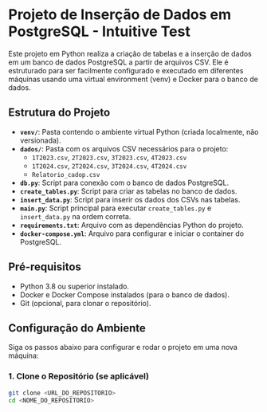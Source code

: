 # Projeto de Inserção de Dados em PostgreSQL - Intuitive Test

Este projeto em Python realiza a criação de tabelas e a inserção de dados em um banco de dados PostgreSQL a partir de arquivos CSV. Ele é estruturado para ser facilmente configurado e executado em diferentes máquinas usando uma virtual environment (venv) e Docker para o banco de dados.

## Estrutura do Projeto

- **`venv/`**: Pasta contendo o ambiente virtual Python (criada localmente, não versionada).
- **`dados/`**: Pasta com os arquivos CSV necessários para o projeto:
  - `1T2023.csv`, `2T2023.csv`, `3T2023.csv`, `4T2023.csv`
  - `1T2024.csv`, `2T2024.csv`, `3T2024.csv`, `4T2024.csv`
  - `Relatorio_cadop.csv`
- **`db.py`**: Script para conexão com o banco de dados PostgreSQL.
- **`create_tables.py`**: Script para criar as tabelas no banco de dados.
- **`insert_data.py`**: Script para inserir os dados dos CSVs nas tabelas.
- **`main.py`**: Script principal para executar `create_tables.py` e `insert_data.py` na ordem correta.
- **`requirements.txt`**: Arquivo com as dependências Python do projeto.
- **`docker-compose.yml`**: Arquivo para configurar e iniciar o container do PostgreSQL.

## Pré-requisitos

- Python 3.8 ou superior instalado.
- Docker e Docker Compose instalados (para o banco de dados).
- Git (opcional, para clonar o repositório).

## Configuração do Ambiente

Siga os passos abaixo para configurar e rodar o projeto em uma nova máquina:

### 1. Clone o Repositório (se aplicável)
```bash
git clone <URL_DO_REPOSITORIO>
cd <NOME_DO_REPOSITORIO>